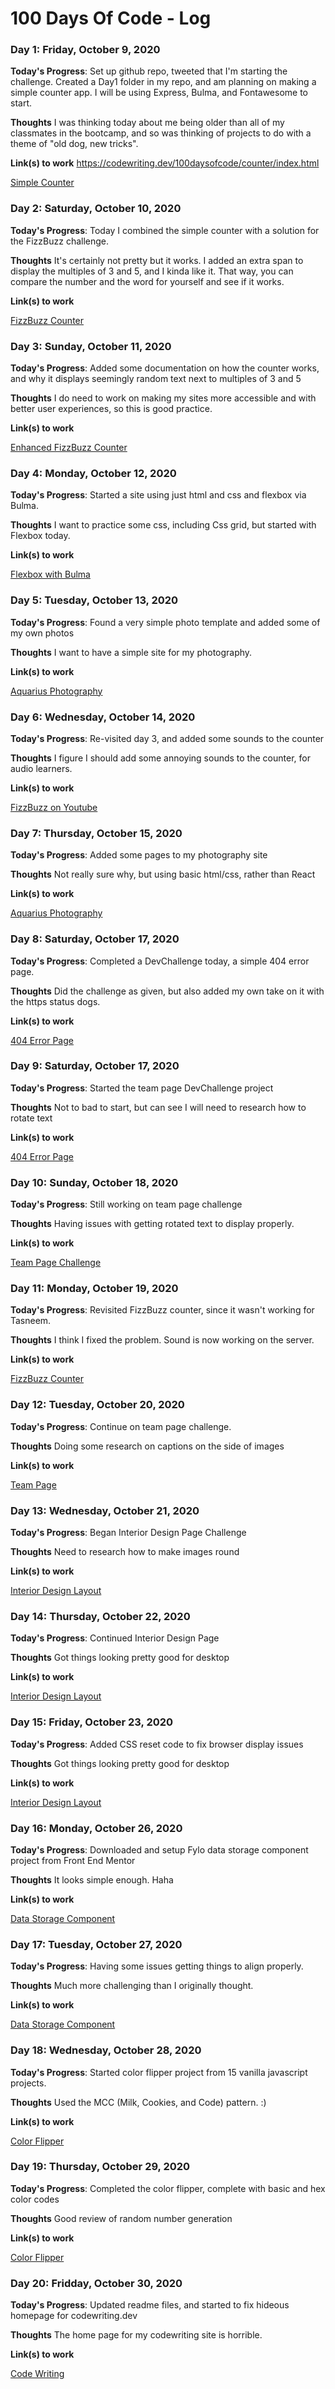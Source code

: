 # 100 Days Of Code - Log

### Day 1: Friday, October 9, 2020

**Today's Progress**: Set up github repo, tweeted that I'm starting the challenge.
Created a Day1 folder in my repo, and am planning on making a simple counter app.
I will be using Express, Bulma, and Fontawesome to start.

**Thoughts** 
I was thinking today about me being older than all of my classmates in the bootcamp, and so was thinking of projects to do with a theme of "old dog, new tricks".

**Link(s) to work**
https://codewriting.dev/100daysofcode/counter/index.html

<a href="https://codewriting.dev/100daysofcode/counter">Simple Counter</a>


### Day 2: Saturday, October 10, 2020

**Today's Progress**: Today I combined the simple counter with a solution for the FizzBuzz challenge.

**Thoughts** 
It's certainly not pretty but it works. I added an extra span to display the multiples of 3 and 5, and I kinda like it. That way, you can compare the number and the word for yourself and see if it works. 

**Link(s) to work**

<a href="https://codewriting.dev/100daysofcode/day2">FizzBuzz Counter</a>

### Day 3: Sunday, October 11, 2020

**Today's Progress**: Added some documentation on how the counter works, and why it displays seemingly random text next to multiples of 3 and 5

**Thoughts** 
I do need to work on making my sites more accessible and with better user experiences, so this is good practice.

**Link(s) to work**

<a href="https://codewriting.dev/100daysofcode/day3">Enhanced FizzBuzz Counter</a>

### Day 4: Monday, October 12, 2020

**Today's Progress**: Started a site using just html and css and flexbox via Bulma.

**Thoughts** 
I want to practice some css, including Css grid, but started with Flexbox today.

**Link(s) to work**

<a href="https://codewriting.dev/100daysofcode/day4">Flexbox with Bulma</a>

### Day 5: Tuesday, October 13, 2020

**Today's Progress**: Found a very simple photo template and added some of my own photos

**Thoughts** 
I want to have a simple site for my photography.

**Link(s) to work**

<a href="https://aquariusphotographyaz.com">Aquarius Photography</a>

### Day 6: Wednesday, October 14, 2020

**Today's Progress**: Re-visited day 3, and added some sounds to the counter

**Thoughts** 
I figure I should add some annoying sounds to the counter, for audio learners.

**Link(s) to work**

<a href="https://youtu.be/ygYwRFvxi2Q">FizzBuzz on Youtube</a>

### Day 7: Thursday, October 15, 2020

**Today's Progress**: Added some pages to my photography site

**Thoughts** 
Not really sure why, but using basic html/css, rather than React

**Link(s) to work**

<a href="https://aquariusphotographyaz.com">Aquarius Photography</a>

### Day 8: Saturday, October 17, 2020

**Today's Progress**: Completed a DevChallenge today, a simple 404 error page. 

**Thoughts** 
Did the challenge as given, but also added my own take on it with the https status dogs.

**Link(s) to work**

<a href="https://codewriting.dev/100daysofcode/day8/">404 Error Page</a>

### Day 9: Saturday, October 17, 2020

**Today's Progress**: Started the team page DevChallenge project

**Thoughts** 
Not to bad to start, but can see I will need to research how to rotate text

**Link(s) to work**

<a href="https://codewriting.dev/100daysofcode/day8/">404 Error Page</a>


### Day 10: Sunday, October 18, 2020

**Today's Progress**: Still working on team page challenge

**Thoughts** 
Having issues with getting rotated text to display properly.

**Link(s) to work**

<a href="https://codewriting.dev/day9">Team Page Challenge</a>

### Day 11: Monday, October 19, 2020

**Today's Progress**: Revisited FizzBuzz counter, since it wasn't working for Tasneem.

**Thoughts** 
I think I fixed the problem. Sound is now working on the server.

**Link(s) to work**

<a href="https://codewriting.dev/day3">FizzBuzz Counter</a>

### Day 12: Tuesday, October 20, 2020

**Today's Progress**: Continue on team page challenge.

**Thoughts** 
Doing some research on captions on the side of images

**Link(s) to work**

<a href="https://codewriting.dev/day9">Team Page</a>

### Day 13: Wednesday, October 21, 2020

**Today's Progress**: Began Interior Design Page Challenge

**Thoughts** 
Need to research how to make images round

**Link(s) to work**

<a href="https://codewriting.dev/day13">Interior Design Layout</a>

### Day 14: Thursday, October 22, 2020

**Today's Progress**: Continued Interior Design Page

**Thoughts** 
Got things looking pretty good for desktop

**Link(s) to work**

<a href="https://codewriting.dev/day13">Interior Design Layout</a>


### Day 15: Friday, October 23, 2020

**Today's Progress**: Added CSS reset code to fix browser display issues

**Thoughts** 
Got things looking pretty good for desktop

**Link(s) to work**

<a href="https://codewriting.dev/day13">Interior Design Layout</a>

### Day 16: Monday, October 26, 2020

**Today's Progress**: Downloaded and setup Fylo data storage component project from Front End Mentor

**Thoughts** 
It looks simple enough. Haha

**Link(s) to work**

<a href="https://www.frontendmentor.io/challenges/fylo-data-storage-component-1dZPRbV5n">Data Storage Component</a>

### Day 17: Tuesday, October 27, 2020

**Today's Progress**: Having some issues getting things to align properly.

**Thoughts** 
Much more challenging than I originally thought.

**Link(s) to work**

<a href="https://www.frontendmentor.io/challenges/fylo-data-storage-component-1dZPRbV5n">Data Storage Component</a>

### Day 18: Wednesday, October 28, 2020

**Today's Progress**: Started color flipper project from 15 vanilla javascript projects.

**Thoughts** 
Used the MCC (Milk, Cookies, and Code) pattern. :)

**Link(s) to work**

<a href="https://codewriting.dev/100daysofcode/day18">Color Flipper</a>

### Day 19: Thursday, October 29, 2020

**Today's Progress**: Completed the color flipper, complete with basic and hex color codes

**Thoughts** 
Good review of random number generation

**Link(s) to work**

<a href="https://codewriting.dev/100daysofcode/day18">Color Flipper</a>

### Day 20: Fridday, October 30, 2020

**Today's Progress**: Updated readme files, and started to fix hideous homepage for codewriting.dev

**Thoughts** 
The home page for my codewriting site is horrible.

**Link(s) to work**

<a href="https://codewriting.dev">Code Writing</a>

